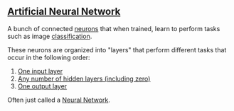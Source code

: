 ## [Artificial Neural Network](#artificial-neural-network)

A bunch of connected [neurons](#neuron) that when trained, learn to perform tasks such as image [classification](#classification).

These neurons are organized into "layers" that perform different tasks that occur in the following order:
1) [One input layer](#input_layer)
2) [Any number of hidden layers (including zero)](#hidden_layer)
3) [One output layer](#output_layer)

Often just called a [Neural Network](#neural-network).
